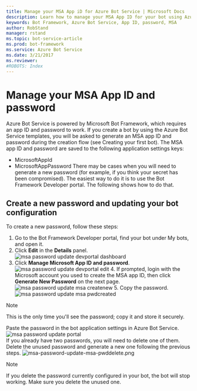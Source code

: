 ```yaml
---
title: Manage your MSA App iD for Azure Bot Service | Microsoft Docs
description: Learn how to manage your MSA App ID for your bot using Azure Bot Service.
keywords: Bot Framework, Azure Bot Service, App ID, password, MSA
author: RobStand
manager: rstand
ms.topic: bot-service-article
ms.prod: bot-framework
ms.service: Azure Bot Service
ms.date: 3/21/2017
ms.reviewer:
#ROBOTS: Index
---
```


# Manage your MSA App ID and password

Azure Bot Service is powered by Microsoft Bot Framework, which requires an app ID and password to work. If you create a bot by using the Azure Bot Service templates, you will be asked to generate an MSA app ID and password during the creation flow (see Creating your first bot). The MSA app ID and password are saved to the following application settings keys:
- MicrosoftAppId
- MicrosoftAppPassword
There may be cases when you will need to generate a new password (for example, if you think your secret has been compromised). The easiest way to do it is to use the Bot Framework Developer portal. The following shows how to do that.

## Create a new password and updating your bot configuration
To create a new password, follow these steps:
1. Go to the Bot Framework Developer portal, find your bot under My bots, and open it.
2. Click **Edit** in the **Details** panel. ![msa password update devportal dashboard](~/media/msa-password-update-devportal-dashboard.png) 
3. Click **Manage Microsoft App ID and password**.  ![msa password update devportal edit](~/media/msa-password-update-devportal-edit.png)  4. If prompted, login with the Microsoft account you used to create the MSA app ID, then click **Generate New Password** on the next page.  ![msa password update msa createnew](~/media/msa-password-update-msa-createnew.png) 5. Copy the password.  ![msa password update msa pwdcreated](~/media/msa-password-update-msa-pwdcreated.png)
>[!NOTE]
>This is the only time you'll see the password; copy it and store it securely.

Paste the password in the bot application settings in Azure Bot Service.  ![msa password update portal](~/media/msa-password-update-portal.png)  
If you already have two passwords, you will need to delete one of them. Delete the unused password and generate a new one following the previous steps. ![msa-password-update-msa-pwddelete.png](~/media/msa-password-update-msa-pwddelete.png)

>[!NOTE]
>If you delete the password currently configured in your bot, the bot will stop working. Make sure you delete the unused one.